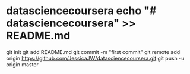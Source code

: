 # datasciencecoursera echo "# datasciencecoursera" >> README.md
git init
git add README.md
git commit -m "first commit"
git remote add origin https://github.com/JessicaJW/datasciencecoursera.git
git push -u origin master
